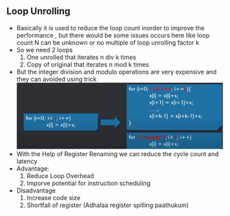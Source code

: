 ## Loop Unrolling
* Basically it is used to reduce the loop count inorder to improve the performance , but there would be some issues occurs here like loop count N can be unknown or no multiple of loop unrolling factor k
* So we need 2 loops
    1. One unrolled that iterates n div k times
    1. Copy of original that iterates n mod k times
* But the integer division and modulo operations are very expensive and they can avoided using trick
![alt text](./images/image-6.png)
* With the Help of Register Renaming we can reduce the cycle count and latency
* Advantage:
    1. Reduce Loop Overhead
    1. Imporve potential for instruction scheduling
* Disadvantage
    1. Increase code size
    1. Shortfall of register (Adhalaa register spilling paathukum)
